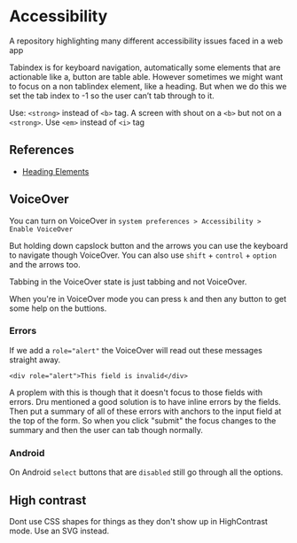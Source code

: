 # Accessibility
A repository highlighting many different accessibility issues faced in a web app

Tabindex is for keyboard navigation, automatically some elements that are actionable like a, 
button are table able. However sometimes we might want to focus on a non tablindex element, like a heading. 
But when we do this we set the tab index to -1 so the user can’t tab through to it.

Use: `<strong>` instead of `<b>` tag. A screen with shout on a `<b>` but not on a `<strong>`.
Use `<em>` instead of `<i>` tag

## References 

* [Heading Elements](https://developer.mozilla.org/en-US/docs/Web/HTML/Element/Heading_Elements#Accessibility_concerns)

## VoiceOver

You can turn on VoiceOver in `system preferences > Accessibility > Enable VoiceOver`

But holding down capslock button and the arrows you can use the keyboard to navigate though VoiceOver. 
You can also use `shift` + `control` + `option` and the arrows too. 

Tabbing in the VoiceOver state is just tabbing and not VoiceOver. 

When you're in VoiceOver mode you can press `k` and then any button to get some help on the buttions.

### Errors 

If we add a `role="alert"` the VoiceOver will read out these messages straight away.

```
<div role="alert">This field is invalid</div>
```

A proplem with this is though that it doesn't focus to those fields with errors. Dru mentioned a good solution is to have inline errors by the fields. Then put a summary of all of these errors with anchors to the input field at the top of the form. So when you click "submit" the focus changes to the summary and then the user can tab though normally. 

### Android 

On Android `select` buttons that are `disabled` still go through all the options. 

## High contrast

Dont use CSS shapes for things as they don't show up in HighContrast mode. Use an SVG instead. 
